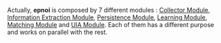 Actually, **epnoi** is composed by 7 different modules : 
[Collector Module](https://github.com/fitash/epnoi/wiki/Collector-Module), [
Information Extraction Module](https://github.com/fitash/epnoi/wiki/Information-Extraction-Module),
[Persistence Module](https://github.com/fitash/epnoi/wiki/Persistence-Module),
[Learning Module](https://github.com/fitash/epnoi/wiki/Learning-Module),
[Matching Module](https://github.com/fitash/epnoi/wiki/Matching-Module) and 
[UIA Module](https://github.com/fitash/epnoi/wiki/UIA-Module). Each of them has a different purpose and works on parallel with the rest.
